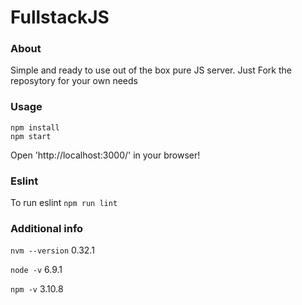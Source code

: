 FullstackJS
=====================

### About

Simple and ready to use out of the box pure JS server.
Just Fork the reposytory for your own needs

### Usage

```
npm install
npm start
```

Open 'http://localhost:3000/' in your browser!


### Eslint

To run eslint ``` npm run lint ```

### Additional info
``` nvm --version ```
0.32.1

``` node -v ```
6.9.1

``` npm -v ```
3.10.8
